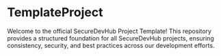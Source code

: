 # TemplateProject
Welcome to the official SecureDevHub Project Template! This repository provides a structured foundation for all SecureDevHub projects, ensuring consistency, security, and best practices across our development efforts.
